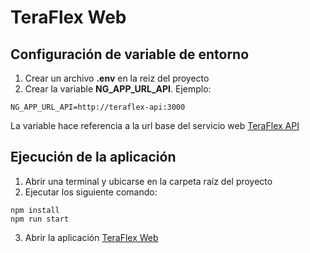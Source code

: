 # TeraFlex Web

## Configuración de variable de entorno

1. Crear un archivo **.env** en la reiz del proyecto
2. Crear la variable **NG_APP_URL_API**. Ejemplo:

```
NG_APP_URL_API=http://teraflex-api:3000
```

La variable hace referencia a la url base del servicio web [TeraFlex API](https://github.com/ldelacruzg/teraflex-api)

## Ejecución de la aplicación

1. Abrir una terminal y ubicarse en la carpeta raíz del proyecto
2. Ejecutar los siguiente comando:

```
npm install
npm run start
```

3. Abrir la aplicación [TeraFlex Web](http://localhost:4200)
